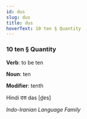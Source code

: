 ```yaml
---
id: dus
slug: dus
title: dus
hoverText: 10 ten § Quantity
---
```


### 10 ten § Quantity

**Verb**: to be ten

**Noun**: ten

**Modifier**: tenth

Hindi दस das [d̪ɐs]

*Indo-Iranian Language Family*